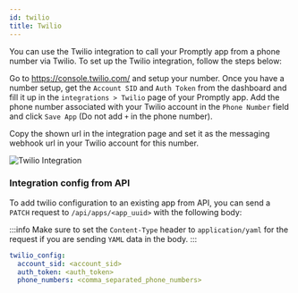 ```yaml
---
id: twilio
title: Twilio
---
```


You can use the Twilio integration to call your Promptly app from a phone number via Twilio. To set up the Twilio integration, follow the steps below:

Go to https://console.twilio.com/ and setup your number. Once you have a number setup, get the `Account SID` and `Auth Token` from the dashboard and fill it up in the `integrations > Twilio` page of your Promptly app. Add the phone number associated with your Twilio account in the `Phone Number` field and click `Save App` (Do not add `+` in the phone number).

Copy the shown url in the integration page and set it as the messaging webhook url in your Twilio account for this number.

![Twilio Integration](/img/ui/twilio.png)

### Integration config from API

To add twilio configuration to an existing app from API, you can send a `PATCH` request to `/api/apps/<app_uuid>` with the following body:

:::info
Make sure to set the `Content-Type` header to `application/yaml` for the request if you are sending `YAML` data in the body.
:::

```yaml
twilio_config:
  account_sid: <account_sid>
  auth_token: <auth_token>
  phone_numbers: <comma_separated_phone_numbers>
```
